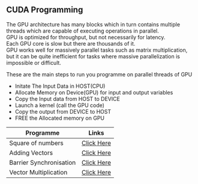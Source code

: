 ##  CUDA Programming

The GPU architecture has many blocks which in turn contains multiple threads which are capable of executing operations in parallel.\
GPU is optimized for throughput, but not necessarily for latency.\
Each GPU core is slow but there are thousands of it.\
GPU works well for massively parallel tasks such as matrix multiplication, but it can be quite inefficient for tasks where massive parallelization is impossible or difficult.

These are the main steps to run you programme on parallel threads of GPU
- Initate The Input Data in HOST(CPU)
- Allocate Memory on Device(GPU) for input and output variables
- Copy the Input data from HOST to DEVICE
- Launch a kernel (call the GPU code) 
- Copy the output from DEVICE to HOST 
- FREE the Allocated memory on GPU

|Programme | Links |
| -------- | ------|
| Square of numbers | [Click Here](https://github.com/RheagalFire/CUDA_Programming/blob/main/square.cu)|
| Adding Vectors    | [Click Here](https://github.com/RheagalFire/CUDA_Programming/blob/main/Vector_Add.cu)|
|Barrier Synchronisation | [Click Here](https://github.com/RheagalFire/CUDA_Programming/blob/main/Barrier_sync.cu) |
| Vector Multiplication | [Click Here](https://github.com/pradyyadav/CUDA_Programming/blob/main/vec_mult.cu)


